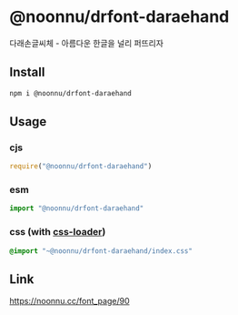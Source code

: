# @noonnu/drfont-daraehand
다래손글씨체 - 아름다운 한글을 널리 퍼뜨리자

## Install
```sh
npm i @noonnu/drfont-daraehand
```
## Usage
### cjs
```js
require("@noonnu/drfont-daraehand")
```
### esm
```js
import "@noonnu/drfont-daraehand"
```
### css (with [css-loader](https://github.com/webpack-contrib/css-loader))
```css
@import "~@noonnu/drfont-daraehand/index.css"
```

## Link
https://noonnu.cc/font_page/90